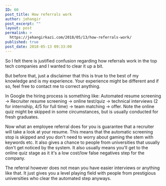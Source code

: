 ```yaml
---
ID: 60
post_title: How referrals work
author: jehangir
post_excerpt: ""
layout: post
permalink: >
  https://jehangirkazi.com/2018/05/13/how-referrals-work/
published: true
post_date: 2018-05-13 09:33:00
---
```

<!-- wp:paragraph -->
<p>So I felt there is justified confusion regarding how referrals work in the top tech companies and I wanted to clear it up a bit.</p>
<!-- /wp:paragraph -->

<!-- wp:paragraph -->
<p>But before that, just a disclaimer that this is true to the best of my knowledge and is my experience. Your experience might be different and if so, feel free to contact me to correct anything.</p>
<!-- /wp:paragraph -->

<!-- wp:paragraph -->
<p>In Google the hiring process is something like: Automated resume screening -&gt; Recruiter resume screening -&gt; online test/quiz -&gt; technical interviews (2 for internship, 4/5 for full time) -&gt; team matching -&gt; offer. Note the online quiz might be skipped in some circumstances, but is usually conducted for fresh graduates.</p>
<!-- /wp:paragraph -->

<!-- wp:paragraph -->
<p>Now what an employee referral does for you is guarantee that a recruiter will take a look at your resume. This means that the automatic screening stop is skipped and you don't need to worry about gaming the stem with keywords etc. It also gives a chance to people from universities that usually don't get noticed by the system. It also usually means you'll get to the online quiz stage as it it's a low cost/low false negatives step for the company.</p>
<!-- /wp:paragraph -->

<!-- wp:paragraph -->
<p>The referral however does not mean you have easier interviews or anything like that. It just gives you a level playing field with people from prestigious universities who clear the automated step anyways.</p>
<!-- /wp:paragraph -->